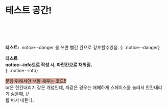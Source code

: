 # 테스트 공간!<br><br><br>
**테스트:** .notice--danger 를 쓰면 빨간 칸으로 강조할수있음.
{: .notice--danger}

**테스트**    
**notice--info으로 작성 시, 파란칸으로 채워짐.**<br>
{: .notice--info}

<span style="background-color: #d6aa9c">문장 위에서만 색깔 채우는 코드!!</span>       
br은 한칸내리기 같은 개념인데, 저같은 경우는 애매하게 스페이스를 눌러서 한칸내리기 싫을때,   //<br>를 써서 내린다.
